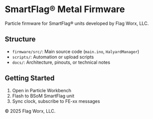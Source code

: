 # SmartFlag® Metal Firmware

Particle firmware for SmartFlag® units developed by Flag Worx, LLC.

## Structure

- `firmware/src/`: Main source code (`main.ino`, `HalyardManager`)
- `scripts/`: Automation or upload scripts
- `docs/`: Architecture, pinouts, or technical notes

## Getting Started

1. Open in Particle Workbench
2. Flash to BSoM SmartFlag unit
3. Sync clock, subscribe to FE-xx messages

© 2025 Flag Worx, LLC.
